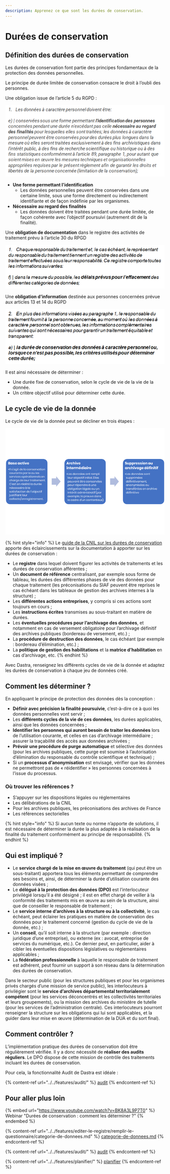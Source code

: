 ```yaml
---
description: Apprenez ce que sont les durées de conservation.
---
```


# Durées de conservation

## Définition des durées de conservation

Les durées de conservation font partie des principes fondamentaux de la protection des données personnelles.

Le principe de durée limitée de conservation consacre le droit à l’oubli des personnes.

Une obligation issue de l’article 5 du RGPD :

![Extrait de l'article 5 du RGPD](<../../.gitbook/assets/image (189).png>)

* **Une forme permettant l'identification**
  * Les données personnelles peuvent être conservées dans une certaine limite, sous une forme directement ou indirectement identifiante et de façon indéfinie par les organismes.
* **Nécessaire au regard des finalités**
  * Les données doivent être traitées pendant une durée limitée, de façon cohérente avec l’objectif poursuivi (autrement dit de la finalité).

Une **obligation de documentation** dans le registre des activités de traitement prévu à l’article 30 du RPGD

![Extrait de l'article 30 du RGPD](<../../.gitbook/assets/image (190).png>)

Une **obligation d’information** destinée aux personnes concernées prévue aux articles 13 et 14 du RGPD

![Extrait des articles 13 et 14 du RGPD](<../../.gitbook/assets/image (191).png>)

Il est ainsi nécessaire de déterminer :

* Une durée fixe de conservation, selon le cycle de vie de la vie de la donnée.
* Un critère objectif utilisé pour déterminer cette durée.

## Le cycle de vie de la donnée

Le cycle de vie de la donnée peut se décliner en trois étapes :

![Le cycle de vie de la donnée](<../../.gitbook/assets/image (192).png>)

{% hint style="info" %}
Le [guide de la CNIL sur les durées de conservation](https://www.cnil.fr/sites/default/files/atoms/files/guide\_durees\_de\_conservation.pdf)  apporte des éclaircissements sur la documentation à apporter sur les durées de conservation :

* Le **registre** dans lequel doivent figurer les activités de traitements et les durées de conservation afférentes ;
* Un **document de référence** centralisant, par exemple sous forme de tableau, les durées des différentes phases de vie des données pour chaque traitement (les préconisations du SIAF peuvent être reprises le cas échéant dans les tableaux de gestion des archives internes à la structure) ;
* Les **différentes actions entreprises**, y compris si ces actions sont toujours en cours ;
* Les **instructions écrites** transmises au sous-traitant en matière de durées.
* Les **éventuelles procédures pour l’archivage des données**, et notamment en cas de versement obligatoire pour l’archivage définitif des archives publiques (bordereau de versement, etc.) ;
* La **procédure de destruction des données**, le cas échéant (par exemple : bordereau d’élimination, etc.) ;
* La **politique de gestion des habilitations** et la **matrice d’habilitation** en cas d’archivage, etc.
{% endhint %}

Avec Dastra, renseignez les différents cycles de vie de la donnée et adaptez les durées de conservation à chaque jeu de données créé.&#x20;

## Comment les déterminer ?

En appliquant le principe de protection des données dès la conception :

* **Définir avec précision la finalité poursuivie**, c’est-à-dire ce à quoi les données personnelles vont servir ;
* Les **différents cycles de la vie de ces données**, les durées applicables, ainsi que les données concernées ;
* **Identifier les personnes qui auront besoin de traiter les données** lors de l’utilisation courante, et celles en cas d’archivage intermédiaire ; assurer la traçabilité des accès aux données archivées ;
* **Prévoir une procédure de purge automatique** et sélective des données (pour les archives publiques, cette purge est soumise à l’autorisation d’élimination du responsable du contrôle scientifique et technique) ;
* Si un **processus d’anonymisation** est envisagé, vérifier que les données ne permettront pas de « réidentifier » les personnes concernées à l’issue du processus.

### **Où trouver les références ?**

* S’appuyer sur les dispositions légales ou réglementaires
* Les délibérations de la CNIL
* Pour les archives publiques, les préconisations des archives de France
* Les références sectorielles

{% hint style="info" %}
Si aucun texte ou norme n’apporte de solutions, il est nécessaire de déterminer la durée la plus adaptée à la réalisation de la finalité du traitement conformément au principe de responsabilité.
{% endhint %}

## Qui est impliqué ?

* Le **service chargé de la mise en œuvre du traitement** (qui peut être un sous-traitant) apportera tous les éléments permettant de comprendre ses besoins et, ainsi, de déterminer la durée d’utilisation courante des données visées ;
* Le **délégué à la protection des données (DPO)** est l’interlocuteur privilégié lorsqu’il a été désigné ; il est en effet chargé de veiller à la conformité des traitements mis en œuvre au sein de la structure, ainsi que de conseiller le responsable de traitement ;
* Le **service interne d’archives à la structure ou à la collectivité**, le cas échéant, peut éclairer les pratiques en matière de conservation des données pour le traitement concerné (gestion du cycle de vie de la donnée, etc.) ;
* Un **conseil**, qu’il soit interne à la structure (par exemple : direction juridique d’une entreprise), ou externe (ex : avocat, entreprise de services du numérique, etc.). Ce dernier peut, en particulier, aider à cibler les éventuelles dispositions législatives ou réglementaires applicables ;
* La **fédération professionnelle** à laquelle le responsable de traitement est adhérent, peut fournir un support à son réseau dans la détermination des durées de conservation.

Dans le secteur public (pour les structures publiques et pour les organismes privés chargés d’une mission de service public), les interlocuteurs à privilégier sont le **service d’archives départemental territorialement compétent** (pour les services déconcentrés et les collectivités territoriales et leurs groupements), ou la mission des archives du ministère de tutelle (pour les services de l’administration centrale). Ces interlocuteurs pourront renseigner la structure sur les obligations qui lui sont applicables, et la guider dans leur mise en œuvre (détermination de la DUA et du sort final).

## Comment contrôler ?

L’implémentation pratique des durées de conservation doit être régulièrement vérifiée. Il y a donc nécessité de **réaliser des audits réguliers**. Le DPO dispose de cette mission de contrôle des traitements incluant les durées de conservation.

Pour cela, la fonctionnalité Audit de Dastra est idéale :&#x20;

{% content-ref url="../../features/audit/" %}
[audit](../../features/audit/)
{% endcontent-ref %}

## Pour aller plus loin

{% embed url="https://www.youtube.com/watch?v=BK8A3L9P7T0" %}
Webinar "Durées de conservation : comment les déterminer ?"
{% endembed %}

{% content-ref url="../../features/editer-le-registre/remplir-le-questionnaire/categorie-de-donnees.md" %}
[categorie-de-donnees.md](../../features/editer-le-registre/remplir-le-questionnaire/categorie-de-donnees.md)
{% endcontent-ref %}

{% content-ref url="../../features/audit/" %}
[audit](../../features/audit/)
{% endcontent-ref %}

{% content-ref url="../../features/planifier/" %}
[planifier](../../features/planifier/)
{% endcontent-ref %}









